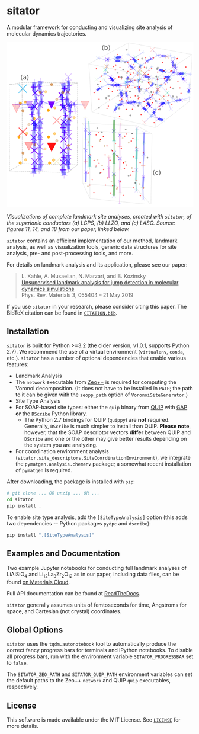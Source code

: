 # sitator

A modular framework for conducting and visualizing site analysis of molecular dynamics trajectories.

![](example.png)

<i> Visualizations of complete landmark site analyses, created with `sitator`, of the superionic conductors (a) LGPS, (b) LLZO, and (c) LASO. Source: figures 11, 14, and 18 from our paper, linked below. </i>


`sitator` contains an efficient implementation of our method, landmark analysis, as well as visualization tools, generic data structures for site analysis, pre- and post-processing tools, and more.

For details on landmark analysis and its application, please see our paper:

> L. Kahle, A. Musaelian, N. Marzari, and B. Kozinsky <br/>
> [Unsupervised landmark analysis for jump detection in molecular dynamics simulations](https://doi.org/10.1103/PhysRevMaterials.3.055404) <br/>
> Phys. Rev. Materials 3, 055404 – 21 May 2019

If you use `sitator` in your research, please consider citing this paper. The BibTeX citation can be found in [`CITATION.bib`](CITATION.bib).

## Installation

`sitator` is built for Python >=3.2 (the older version, v1.0.1, supports Python 2.7). We recommend the use of a virtual environment (`virtualenv`, `conda`, etc.). `sitator` has a number of optional dependencies that enable various features:


* Landmark Analysis
 * The `network` executable from [Zeo++](http://www.maciejharanczyk.info/Zeopp/examples.html) is required for computing the Voronoi decomposition. (It does not have to be installed in `PATH`; the path to it can be given with the `zeopp_path` option of `VoronoiSiteGenerator`.)
* Site Type Analysis
 * For SOAP-based site types: either the `quip` binary from [QUIP](https://libatoms.github.io/QUIP/) with [GAP](http://www.libatoms.org/gap/gap_download.html) **or** the [`DScribe`](https://singroup.github.io/dscribe/index.html) Python library.
    * The Python 2.7 bindings for QUIP (`quippy`) are **not** required. Generally, `DScribe` is much simpler to install than QUIP. **Please note**, however, that the SOAP descriptor vectors **differ** between QUIP and `DScribe` and one or the other may give better results depending on the system you are analyzing.
 * For coordination environment analysis (`sitator.site_descriptors.SiteCoordinationEnvironment`), we integrate the `pymatgen.analysis.chemenv` package; a somewhat recent installation of `pymatgen` is required.

After downloading, the package is installed with `pip`:

```bash
# git clone ... OR unzip ... OR ...
cd sitator
pip install .
```

To enable site type analysis, add the `[SiteTypeAnalysis]` option (this adds two dependencies -- Python packages `pydpc` and `dscribe`):

```bash
pip install ".[SiteTypeAnalysis]"
```

## Examples and Documentation

Two example Jupyter notebooks for conducting full landmark analyses of LiAlSiO<sub>4</sub> and Li<sub>12</sub>La<sub>3</sub>Zr<sub>2</sub>O<sub>12</sub> as in our paper, including data files, can be found [on Materials Cloud](https://archive.materialscloud.org/record/102).

Full API documentation can be found at [ReadTheDocs](https://sitator.readthedocs.io/en/py3/).

`sitator` generally assumes units of femtoseconds for time, Angstroms for space,
and Cartesian (not crystal) coordinates.

## Global Options

`sitator` uses the `tqdm.autonotebook` tool to automatically produce the correct fancy progress bars for terminals and iPython notebooks. To disable all progress bars, run with the environment variable `SITATOR_PROGRESSBAR` set to `false`.

The `SITATOR_ZEO_PATH` and `SITATOR_QUIP_PATH` environment variables can set the default paths to the Zeo++ `network` and QUIP `quip` executables, respectively.

## License

This software is made available under the MIT License. See [`LICENSE`](LICENSE) for more details.
